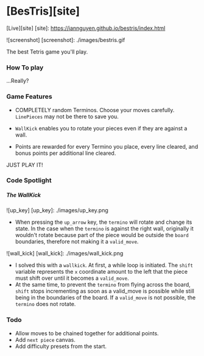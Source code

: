 # [BesTris][site]


[Live][site]
[site]: https://iannguyen.github.io/bestris/index.html


![screenshot]
[screenshot]: ./images/bestris.gif


The best Tetris game you'll play.

### How To play

...Really?

### Game Features

- COMPLETELY random Terminos. Choose your moves carefully. `LinePieces` may not be there to save you.

- `WallKick` enables you to rotate your pieces even if they are against a wall.

- Points are rewarded for every Termino you place, every line cleared, and bonus points per additional line cleared.

JUST PLAY IT!

### Code Spotlight

##### The WallKick

![up_key]
[up_key]: ./images/up_key.png

- When pressing the `up_arrow` key, the `termino` will rotate and change its state. In the case when the `termino` is against the right wall, originally it wouldn't rotate because part of the piece would be outside the `board` boundaries, therefore not making it a `valid_move`.

![wall_kick]
[wall_kick]: ./images/wall_kick.png

- I solved this with a `wallkick`. At first, a while loop is initiated. The `shift` variable represents the `x` coordinate amount to the left that the piece must shift over until it becomes a `valid_move`.
- At the same time, to prevent the `termino` from flying across the board, `shift` stops incrementing as soon as a valid_move is possible while still being in the boundaries of the board. If a `valid_move` is not possible, the `termino` does not rotate.

### Todo

- Allow moves to be chained together for additional points.
- Add `next piece` canvas.
- Add difficulty presets from the start.
